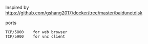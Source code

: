 Inspired by https://github.com/gshang2017/docker/tree/master/baidunetdisk

ports

	TCP/5800	for web browser
	TCP/5900	for vnc client
